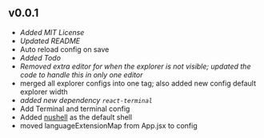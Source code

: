 ## v0.0.1
- *Added MIT License*
- *Updated README*
- Auto reload config on save
- *Added Todo*
- *Removed extra editor for when the explorer is not visible; updated the code to handle this in only one editor*
- merged all explorer configs into one tag; also added new config default explorer width
- *added new dependency `react-terminal`*
- Add Terminal and terminal config
- Added [nushell](https://github.com/nushell/nushell.git) as the default shell
- moved languageExtensionMap from App.jsx to config